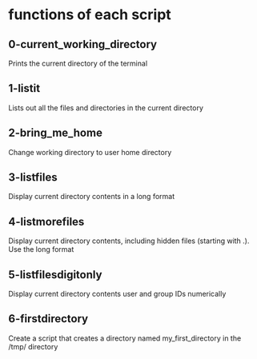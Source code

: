 # functions of each script
## 0-current_working_directory
Prints the current directory of the terminal

## 1-listit
Lists out all the files and directories in the current directory

## 2-bring_me_home
Change working directory to user home directory

## 3-listfiles
Display current directory contents in a long format

## 4-listmorefiles
Display current directory contents, including hidden files (starting with .). Use the long format

## 5-listfilesdigitonly
Display current directory contents user and group IDs numerically

## 6-firstdirectory
Create a script that creates a directory named my_first_directory in the /tmp/ directory
